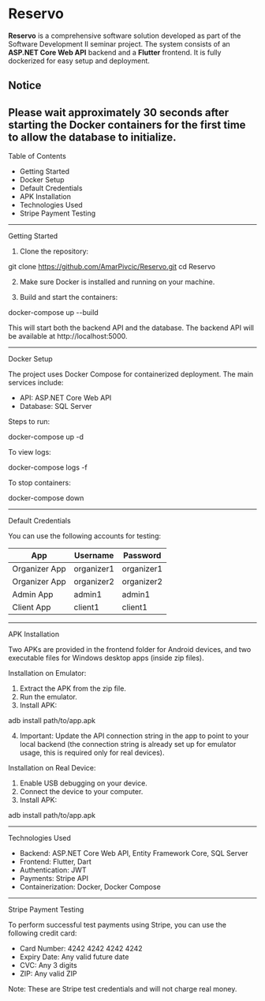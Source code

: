 # Reservo

**Reservo** is a comprehensive software solution developed as part of the Software Development II seminar project. The system consists of an **ASP.NET Core Web API** backend and a **Flutter** frontend. It is fully dockerized for easy setup and deployment.

## Notice
Please wait approximately 30 seconds after starting the Docker containers for the first time to allow the database to initialize.
---

Table of Contents
- Getting Started
- Docker Setup
- Default Credentials
- APK Installation
- Technologies Used
- Stripe Payment Testing

---

Getting Started

1. Clone the repository:

git clone https://github.com/AmarPivcic/Reservo.git
cd Reservo

2. Make sure Docker is installed and running on your machine.

3. Build and start the containers:

docker-compose up --build

This will start both the backend API and the database. The backend API will be available at http://localhost:5000.

---

Docker Setup

The project uses Docker Compose for containerized deployment. The main services include:

- API: ASP.NET Core Web API
- Database: SQL Server

Steps to run:

docker-compose up -d

To view logs:

docker-compose logs -f

To stop containers:

docker-compose down

---

Default Credentials

You can use the following accounts for testing:

App            | Username      | Password
---------------|---------------|---------
Organizer App  | organizer1    | organizer1
Organizer App  | organizer2    | organizer2
Admin App      | admin1        | admin1
Client App     | client1       | client1

---

APK Installation

Two APKs are provided in the frontend folder for Android devices, and two executable files for Windows desktop apps (inside zip files).

Installation on Emulator:
1. Extract the APK from the zip file.
2. Run the emulator.
3. Install APK:

adb install path/to/app.apk

4. Important: Update the API connection string in the app to point to your local backend (the connection string is already set up for emulator usage, this is required only for real devices).

Installation on Real Device:
1. Enable USB debugging on your device.
2. Connect the device to your computer.
3. Install APK:

adb install path/to/app.apk

---

Technologies Used

- Backend: ASP.NET Core Web API, Entity Framework Core, SQL Server
- Frontend: Flutter, Dart
- Authentication: JWT
- Payments: Stripe API
- Containerization: Docker, Docker Compose

---

Stripe Payment Testing

To perform successful test payments using Stripe, you can use the following credit card:

- Card Number: 4242 4242 4242 4242
- Expiry Date: Any valid future date
- CVC: Any 3 digits
- ZIP: Any valid ZIP

Note: These are Stripe test credentials and will not charge real money.

